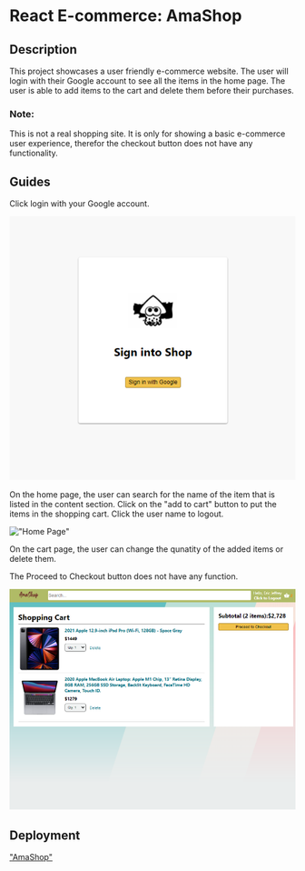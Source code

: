 # React E-commerce: AmaShop

## Description

This project showcases a user friendly e-commerce website. The user will login with their Google account to see all the items in the home page. The user is able to add items to the cart and delete them before their purchases.

### Note: 

This is not a real shopping site. It is only for showing a basic e-commerce user experience, therefor the checkout button does not have any functionality.

## Guides

Click login with your Google account.

!["Login page"](./public/screenshot1.PNG)

On the home page, the user can search for the name of the item that is listed in the content section. Click on the "add to cart" button to put the items in the shopping cart. Click the user name to logout.

!["Home Page"](./publick/screenshot2.PNG)

On the cart page, the user can change the qunatity of the added items or delete them.

The Proceed to Checkout button does not have any function.

!["Cart Page"](./public/screenshot3.PNG)

## Deployment

["AmaShop"](https://clone-dc0c9.web.app/)